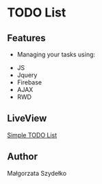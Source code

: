 # TODO List

## Features

* Managing your tasks using:
- JS
- Jquery
- Firebase
- AJAX
- RWD

## LiveView

[Simple TODO List](https://codepen.io/sgosia1/full/YeOpjR/)

## Author

Małgorzata Szydełko
